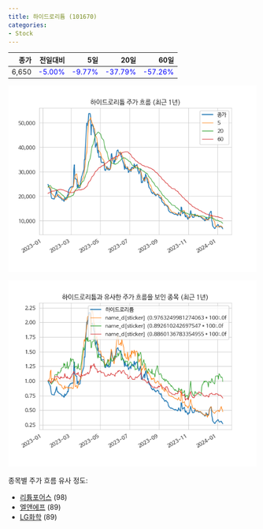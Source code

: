 ```yaml
---
title: 하이드로리튬 (101670)
categories:
- Stock
---
```


|종가|전일대비|5일|20일|60일|
|---:|-------:|--:|---:|---:|
|6,650|<span style="color: blue">-5.00%</span>|<span style="color: blue">-9.77%</span>|<span style="color: blue">-37.79%</span>|<span style="color: blue">-57.26%</span>|


<!-- more -->

![101670](/assets/images/stock/101670.png)

![101670](/assets/images/stock/101670_sim.png)

종목별 주가 흐름 유사 정도:
- [리튬포어스](/stock/073570/) (98)
- [엘앤에프](/stock/066970/) (89)
- [LG화학](/stock/051910/) (89)